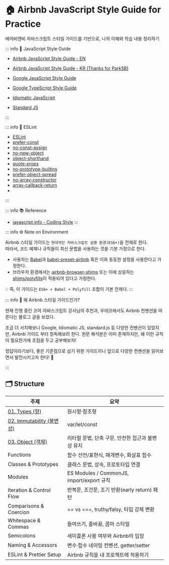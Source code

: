# 🏠 Airbnb JavaScript Style Guide for Practice

에어비앤비 자바스크립트 스타일 가이드를 기반으로, 나의 이해와 학습 내용 정리하기

::: info 🔖 JavaScript Style Guide

- [Airbnb JavaScript Style Guide - EN](https://github.com/airbnb/javascript)
- [Airbnb JavaScript Style Guide - KR (Thanks for ParkSB)](https://github.com/ParkSB/javascript-style-guide?tab=readme-ov-file)
- [Google JavaScript Style Guide](https://google.github.io/styleguide/jsguide.html)
- [Google TypeScript Style Guide](https://google.github.io/styleguide/tsguide.html)

- [Idiomatic JavaScript](https://github.com/rwaldron/idiomatic.js)
- [Standard JS](https://standardjs.com/)

:::

::: info 🧩 ESLint

- [ESLint](https://eslint.org/)
- [prefer-const](https://eslint.org/docs/latest/rules/prefer-const.html)
- [no-const-assign](https://eslint.org/docs/latest/rules/no-const-assign.html)
- [no-new-object](https://eslint.org/docs/latest/rules/no-new-object.html)
- [object-shorthand](https://eslint.org/docs/latest/rules/object-shorthand.html)
- [quote-props](https://eslint.org/docs/latest/rules/quote-props.html)
- [no-prototype-builtins](https://eslint.org/docs/latest/rules/no-prototype-builtins)
- [prefer-object-spread](https://eslint.org/docs/latest/rules/prefer-object-spread)
- [no-array-constructor](https://eslint.org/docs/latest/rules/no-array-constructor.html)
- [array-callback-return](https://eslint.org/docs/latest/rules/array-callback-return)
-

:::

::: info 📚 Reference

- [javascript.info - Coding Style](https://ko.javascript.info/coding-style)
  :::

::: info ⚙️ Note on Environment

Airbnb 스타일 가이드는 `현대적인 자바스크립트 실행 환경(ES6+)`을 전제로 한다.  
따라서, 코드 예제나 규칙들이 최신 문법을 사용하는 것을 기본 가정으로 한다.

- 사용자는 [Babel](https://babeljs.io/)과 [babel-preset-airbnb](https://www.npmjs.com/package/babel-preset-airbnb) 혹은 이와 동등한 설정을 사용한다고 가정한다.
- 브라우저 환경에서는 [airbnb-browser-shims](https://www.npmjs.com/package/airbnb-browser-shims) 또는 이에 상응하는 [shims/polyfills](https://developer.mozilla.org/ko/docs/Glossary/Polyfill)이 적용되어 있다고 가정한다.

💡 즉, 이 가이드는 `ES6+ + Babel + Polyfill` 조합이 기본 전제다.
:::

::: info 💭 왜 Airbnb 스타일 가이드인가?

현재 진행 중인 코어 자바스크립트 강사님의 추천과, 우테코에서도 Airbnb 컨벤션을 따른다는 블로그 글을 보았다.

조금 더 서치해보니 Google, Idiomatic JS, standard.js 등 다양한 컨벤션이 있었지만, Airbnb 가이드 부터 정독해보려 한다. 원문 해석본은 이미 존재하지만, 왜 이런 규칙이 필요한가에 초점을 두고 공부해보자!

정답이라기보다, 좋은 기준점으로 삼기 위한 가이드이니 앞으로 다양한 컨벤션을 읽어보면서 발전시키고자 한다! 🐛

:::

## 🗂️ Structure

| 주제                                           | 요약                                              |
| ---------------------------------------------- | ------------------------------------------------- |
| [01. Types (형)](./01.types)                   | 원시형·참조형                                     |
| [02. Immutability (불변성)](./02.immutability) | var/let/const                                     |
| [03. Object (객체)](./03.objects)              | 리터럴 문법, 단축 구문, 안전한 접근과 불변성 유지 |
| Functions                                      | 함수 선언/표현식, 매개변수, 화살표 함수           |
| Classes & Prototypes                           | 클래스 문법, 상속, 프로토타입 연결                |
| Modules                                        | ES Modules / CommonJS, import/export 규칙         |
| Iteration & Control Flow                       | 반복문, 조건문, 조기 반환(early return) 패턴      |
| Comparisons & Coercion                         | == vs ===, truthy/falsy, 타입 강제 변환           |
| Whitespace & Commas                            | 들여쓰기, 줄바꿈, 콤마 스타일                     |
| Semicolons                                     | 세미콜론 사용 여부와 Airbnb의 입장                |
| Naming & Accessors                             | 변수·함수 네이밍 컨벤션, getter/setter            |
| ESLint & Prettier Setup                        | Airbnb 규칙을 내 프로젝트에 적용하기              |

<br>
